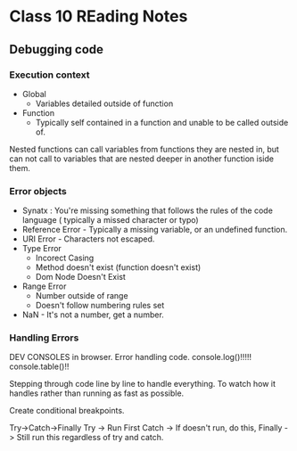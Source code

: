 # Class 10 REading Notes

## Debugging code

### Execution context

- Global
  - Variables detailed outside of function
- Function
  - Typically self contained in a function and unable to be called outside of.

Nested functions can call variables from functions they are nested in, but can not call to variables that are nested deeper in another function iside them. 

### Error objects 

- Synatx : You're missing something that follows the rules of the code language ( typically a missed character or typo)
- Reference Error - Typically a missing variable, or an undefined function.
- URI Error - Characters not escaped.
- Type Error 
  - Incorect Casing
  - Method doesn't exist (function doesn't exist)
  - Dom Node Doesn't Exist
- Range Error
  - Number outside of range
  - Doesn't follow numbering rules set
- NaN - It's not a number, get a number.

### Handling Errors

DEV CONSOLES in browser. 
Error handling code. 
console.log()!!!!!
console.table()!!

Stepping through code line by line to handle everything. To watch how it handles rather than running as fast as possible. 

Create conditional breakpoints. 

Try->Catch->Finally
Try -> Run First
Catch -> If doesn't run, do this,
Finally -> Still run this regardless of try and catch. 